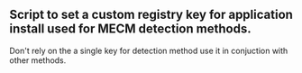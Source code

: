 ## Script to set a custom registry key for application install used for MECM detection methods.
Don't rely on the a single key for detection method use it in conjuction with other methods.
